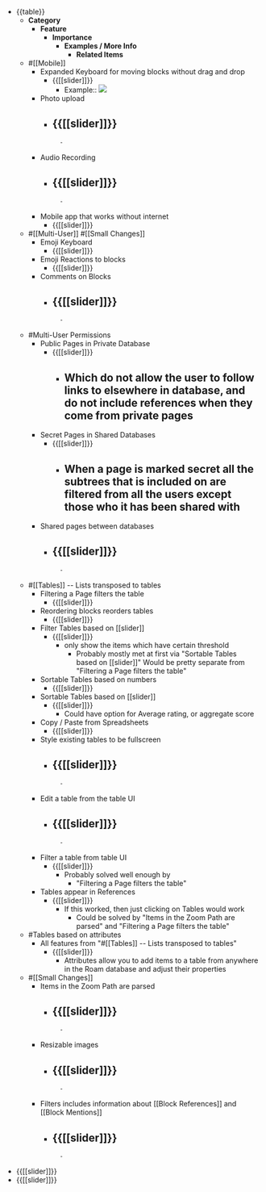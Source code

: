 - {{table}}
    - **Category**
        - **Feature**
            - **Importance**
                - **Examples / More Info**
                    - **Related Items**
    - #[[Mobile]]
        - Expanded Keyboard for moving blocks without drag and drop
            - {{[[slider]]}}
                - Example:: ![](https://firebasestorage.googleapis.com/v0/b/firescript-577a2.appspot.com/o/imgs%2Fv8%2Fhelp%2FWmUHI598NS?alt=media&token=77f70eec-4e62-4870-b0fc-e90617b74e60)
        - Photo upload
            - {{[[slider]]}}
                -  
                    - 
        - Audio Recording
            - {{[[slider]]}}
                -  
                    - 
        - Mobile app that works without internet
            - {{[[slider]]}}
    - #[[Multi-User]] #[[Small Changes]]
        - Emoji Keyboard
            - {{[[slider]]}}
        - Emoji Reactions to blocks
            - {{[[slider]]}}
        - Comments on Blocks
            - {{[[slider]]}}
                -  
                    - 
    - #Multi-User Permissions
        - Public Pages in Private Database
            - {{[[slider]]}}
                - Which do not allow the user to follow links to elsewhere in database, and do not include references when they come from private pages
                    - 
        - Secret Pages in Shared Databases
            - {{[[slider]]}}
                - When a page is marked secret all the subtrees that is included on are filtered from all the users except those who it has been shared with
                    - 
        - Shared pages between databases
            - {{[[slider]]}}
                -  
                    - 
    - #[[Tables]] -- Lists transposed to tables
        - Filtering a Page filters the table
            - {{[[slider]]}}
        - Reordering blocks reorders tables
            - {{[[slider]]}}
        - Filter Tables based on [[slider]]
            - {{[[slider]]}}
                - only show the items which have certain threshold
                    - Probably mostly met at first via "Sortable Tables based on [[slider]]"
Would be pretty separate from "Filtering a Page filters the table"
        - Sortable Tables based on numbers
            - {{[[slider]]}}
        - Sortable Tables based on [[slider]]
            - {{[[slider]]}}
                - Could have option for Average rating, or aggregate score
        - Copy / Paste from Spreadsheets
            - {{[[slider]]}}
        - Style existing tables to be fullscreen
            - {{[[slider]]}}
                -  
                    - 
        - Edit a table from the table UI
            - {{[[slider]]}}
                -  
                    - 
        - Filter a table from table UI
            - {{[[slider]]}}
                - Probably solved well enough by
                    - "Filtering a Page filters the table"
        - Tables appear in References
            - {{[[slider]]}}
                -  If this worked, then just clicking on Tables would work
                    - Could be solved by "Items in the Zoom Path are parsed" and "Filtering a Page filters the table"
    - #Tables based on attributes
        - All features from "#[[Tables]] -- Lists transposed to tables"
            - {{[[slider]]}}
                - Attributes allow you to add items to a table from anywhere in the Roam database and adjust their properties
    - #[[Small Changes]]
        - Items in the Zoom Path are parsed
            - {{[[slider]]}}
                -  
                    -   
        - Resizable images
            - {{[[slider]]}}
                -  
                    - 
        - Filters includes information about [[Block References]] and [[Block Mentions]]
            - {{[[slider]]}}
                -  
                    -  
- {{[[slider]]}}
- {{[[slider]]}}
